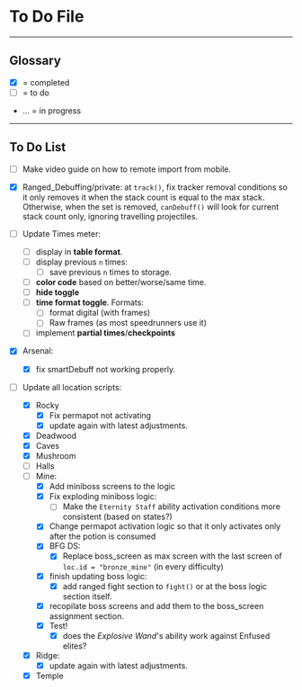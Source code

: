 # To Do File

---

## Glossary

- [x] = completed
- [ ] = to do
- ... = in progress

---

## To Do List

- [ ] Make video guide on how to remote import from mobile.

- [x] Ranged_Debuffing/private: at `track()`, fix tracker removal conditions so it only removes it when the stack count is equal to the max stack. Otherwise, when the set is removed, `canDebuff()` will look for current stack count only, ignoring travelling projectiles.
- [ ] Update Times meter:
  - [ ] display in **table format**.
  - [ ] display previous `n` times:
    - [ ] save previous `n` times to storage.
  - [ ] **color code** based on better/worse/same time.
  - [ ] **hide toggle**
  - [ ] **time format toggle**. Formats:
    - [ ] format digital (with frames)
    - [ ] Raw frames (as most speedrunners use it)
  - [ ] implement **partial times**/**checkpoints**

- [x] Arsenal:
  - [x] fix smartDebuff not working properly.

- [ ] Update all location scripts:
  - [x] Rocky
    - [x] Fix permapot not activating
    - [x] update again with latest adjustments.
  - [x] Deadwood
  - [x] Caves
  - [x] Mushroom
  - [ ] Halls
  - [ ] Mine:
    - [x] Add miniboss screens to the logic
    - [x] Fix exploding miniboss logic:
      - [ ] Make the `Eternity Staff` ability activation conditions more consistent (based on states?)
    - [x] Change permapot activation logic so that it only activates only after the potion is consumed
    - [x] BFG DS:
      - [x] Replace boss_screen as max screen with the last screen of `loc.id = "bronze_mine"` (in every difficulty)
    - [x] finish updating boss logic:
      - [x] add ranged fight section to `fight()` or at the boss logic section itself.
    - [x] recopilate boss screens and add them to the boss_screen assignment section.
    - [x] Test!
      - [x] does the *Explosive Wand*'s ability work against Enfused elites?
  - [x] Ridge:
    - [x] update again with latest adjustments.
  - [x] Temple
